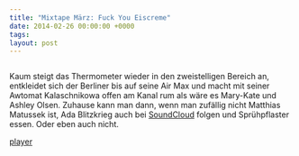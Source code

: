 ```yaml
---
title: "Mixtape März: Fuck You Eiscreme"
date: 2014-02-26 00:00:00 +0000
tags: 
layout: post
---
```

<img src='http://media-cache-ec0.pinimg.com/736x/d3/c0/85/d3c08552bad1a6a2cc1e46e002948e4f.jpg' alt=''>

Kaum steigt das Thermometer wieder in den zweistelligen Bereich an, entkleidet sich der Berliner bis auf seine Air Max und macht mit seiner Awtomat Kalaschnikowa offen am Kanal rum als wäre es Mary-Kate und Ashley Olsen. Zuhause kann man dann, wenn man zufällig nicht Matthias Matussek ist, Ada Blitzkrieg auch bei <a href="https://soundcloud.com/bangpowwww">SoundCloud</a> folgen und Sprühpflaster essen. Oder eben auch nicht.



<script src="/javascripts/jquery.js"></script><script src="/javascripts/widget.js"></script>
<a class="widget" href="https://soundcloud.com/bangpowwww/sets/fuck-you-eiscreme">player</a></p>

